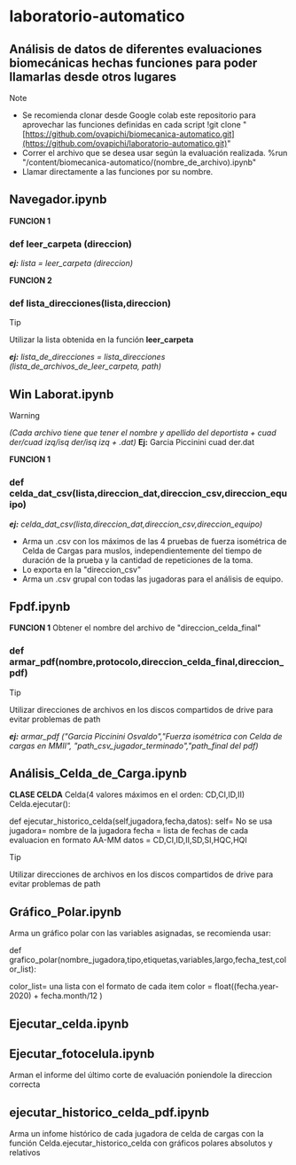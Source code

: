 # laboratorio-automatico
## **Análisis de datos de diferentes evaluaciones biomecánicas hechas funciones para poder llamarlas desde otros lugares**

> [!NOTE]
> + Se recomienda clonar desde Google colab este repositorio para aprovechar las funciones definidas en cada script
> !git clone "[https://github.com/ovapichi/biomecanica-automatico.git](https://github.com/ovapichi/laboratorio-automatico.git)"
> + Correr el archivo que se desea usar según la evaluación realizada.
> %run "/content/biomecanica-automatico/(nombre_de_archivo).ipynb"
> + Llamar directamente a las funciones por su nombre.

## Navegador.ipynb
**FUNCION 1**
### def leer_carpeta (direccion)

***ej:** lista = leer_carpeta (direccion)*

**FUNCION 2**

### def lista_direcciones(lista,direccion)

> [!TIP]
> Utilizar la lista obtenida en la función **leer_carpeta**

***ej:** lista_de_direcciones = lista_direcciones (lista_de_archivos_de_leer_carpeta, path)*

## Win Laborat.ipynb

> [!WARNING]
> *(Cada archivo tiene que tener el nombre y apellido del deportista + cuad der/cuad izq/isq der/isq izq + .dat)*
> **Ej:** Garcia Piccinini cuad der.dat

**FUNCION 1**
### def celda_dat_csv(lista,direccion_dat,direccion_csv,direccion_equipo)
***ej:** celda_dat_csv(lista,direccion_dat,direccion_csv,direccion_equipo)*

+ Arma un .csv con los máximos de las 4 pruebas de fuerza isométrica de Celda de Cargas para muslos, independientemente del tiempo de duración de la prueba y la cantidad de repeticiones de la toma.
+ Lo exporta en la "direccion_csv"
+ Arma un .csv grupal con todas las jugadoras para el análisis de equipo.

## Fpdf.ipynb
  
**FUNCION 1** 
Obtener el nombre del archivo de "direccion_celda_final"
### def armar_pdf(nombre,protocolo,direccion_celda_final,direccion_pdf)

> [!TIP]
> Utilizar direcciones de archivos en los discos compartidos de drive para evitar problemas de path

***ej:** armar_pdf ("Garcia Piccinini Osvaldo","Fuerza isométrica con Celda de cargas en MMII", "path_csv_jugador_terminado","path_final del pdf)*


## Análisis_Celda_de_Carga.ipynb
  
**CLASE CELDA** 
Celda(4 valores máximos en el orden: CD,CI,ID,II)
Celda.ejecutar():

def ejecutar_historico_celda(self,jugadora,fecha,datos):
self= No se usa
jugadora= nombre de la jugadora
fecha = lista de fechas de cada evaluacion en formato AA-MM
datos = CD,CI,ID,II,SD,SI,HQC,HQI

> [!TIP]
> Utilizar direcciones de archivos en los discos compartidos de drive para evitar problemas de path

## Gráfico_Polar.ipynb
Arma un gráfico polar con las variables asignadas, se recomienda usar:

def grafico_polar(nombre_jugadora,tipo,etiquetas,variables,largo,fecha_test,color_list):

color_list= una lista con el formato de cada item      color = float((fecha.year-2020) + fecha.month/12 )

## Ejecutar_celda.ipynb
## Ejecutar_fotocelula.ipynb
Arman el informe del último corte de evaluación poniendole la direccion correcta

## ejecutar_historico_celda_pdf.ipynb
Arma un infome histórico de cada jugadora de celda de cargas con la función Celda.ejecutar_historico_celda con gráficos polares absolutos y relativos
